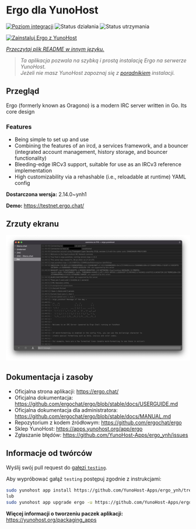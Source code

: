 <!--
To README zostało automatycznie wygenerowane przez <https://github.com/YunoHost/apps/tree/master/tools/readme_generator>
Nie powinno być ono edytowane ręcznie.
-->

# Ergo dla YunoHost

[![Poziom integracji](https://apps.yunohost.org/badge/integration/ergo)](https://ci-apps.yunohost.org/ci/apps/ergo/)
![Status działania](https://apps.yunohost.org/badge/state/ergo)
![Status utrzymania](https://apps.yunohost.org/badge/maintained/ergo)

[![Zainstaluj Ergo z YunoHost](https://install-app.yunohost.org/install-with-yunohost.svg)](https://install-app.yunohost.org/?app=ergo)

*[Przeczytaj plik README w innym języku.](./ALL_README.md)*

> *Ta aplikacja pozwala na szybką i prostą instalację Ergo na serwerze YunoHost.*  
> *Jeżeli nie masz YunoHost zapoznaj się z [poradnikiem](https://yunohost.org/install) instalacji.*

## Przegląd

Ergo (formerly known as Oragono) is a modern IRC server written in Go. Its core design 

### Features

- Being simple to set up and use
- Combining the features of an ircd, a services framework, and a bouncer (integrated account management, history storage, and bouncer functionality)
- Bleeding-edge IRCv3 support, suitable for use as an IRCv3 reference implementation
- High customizability via a rehashable (i.e., reloadable at runtime) YAML config



**Dostarczona wersja:** 2.14.0~ynh1

**Demo:** <https://testnet.ergo.chat/>

## Zrzuty ekranu

![Zrzut ekranu z Ergo](./doc/screenshots/textual.jpg)

## Dokumentacja i zasoby

- Oficjalna strona aplikacji: <https://ergo.chat/>
- Oficjalna dokumentacja: <https://github.com/ergochat/ergo/blob/stable/docs/USERGUIDE.md>
- Oficjalna dokumentacja dla administratora: <https://github.com/ergochat/ergo/blob/stable/docs/MANUAL.md>
- Repozytorium z kodem źródłowym: <https://github.com/ergochat/ergo>
- Sklep YunoHost: <https://apps.yunohost.org/app/ergo>
- Zgłaszanie błędów: <https://github.com/YunoHost-Apps/ergo_ynh/issues>

## Informacje od twórców

Wyślij swój pull request do [gałęzi `testing`](https://github.com/YunoHost-Apps/ergo_ynh/tree/testing).

Aby wypróbować gałąź `testing` postępuj zgodnie z instrukcjami:

```bash
sudo yunohost app install https://github.com/YunoHost-Apps/ergo_ynh/tree/testing --debug
lub
sudo yunohost app upgrade ergo -u https://github.com/YunoHost-Apps/ergo_ynh/tree/testing --debug
```

**Więcej informacji o tworzeniu paczek aplikacji:** <https://yunohost.org/packaging_apps>
